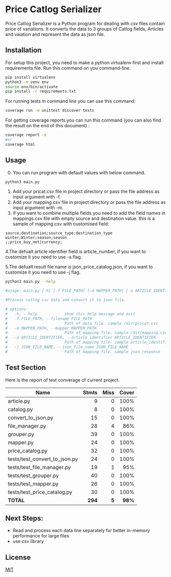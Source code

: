 # Price Catlog Serializer

Price Catlog Serializer is a Python program for dealing with csv files contain price of variations. It converts the data to 3 groups of Catlog fields, Articles and vaiation and represent the data as json file.

## Installation

For setup this project, you need to make a python virtualenv first and install requirements file. Run this command on you command-line.

```bash
pip install virtualenv
python3 -m venv env
source env/bin/activate
pip install -r requirements.txt
```

For running tests in command line you can use this command:

```bash
coverage run -m unittest discover tests
```

For getting coverage reports you can run this command (you can also find the result on the end of this document) :
```bash
coverage report -m
#or
coverage html
```


## Usage

0. You can run program with default values with below command.

```bash
python3 main.py
```

1. Add your pricat.csv file in project directory or pass the file address as input argument with -f.
2. Add your mapping.csv file in project directory or pass the file address as input argument with -m.
3. If you want to combine multiple fields you need to add the field names in mappings.csv file with empty source and destination value. this is a sample of mapping.csv with customised field:

```
source;destination;source_type;destination_type
winter;Winter;season;season
;;price_buy_net|currency;
```

4.The defualt article identifier field is article_number, if you want to customize it you need to use -a flag.

5.The defualt result file name is json_price_catalog.json, if you want to customize it you need to use -j flag.

```bash
python3 main.py --help

#usage: main.py [-h] [-f FILE_PATH] [-m MAPPER_PATH] [-a ARTICLE_IDENTIFIER]

#Process catlog csv data and convert it to json file.

# options:
#   -h, --help            show this help message and exit
#   -f FILE_PATH, --filename FILE_PATH
#                         Path of data file. sample /dir/pricat.csv
#   -m MAPPER_PATH, --mapper MAPPER_PATH
#                         Path of mapping file. sample /dir/mapping.csv
#   -a ARTICLE_IDENTIFIER, --article_identifier ARTICLE_IDENTIFIER
#                         Path of mapping file. sample article_identifierpricat.csv
#   -j JSON_FILE_NAME, --json_file_name JSON_FILE_NAME
#                         Path of mapping file. sample json_response
```

## Test Section
Here is the report of test converage of current project.

| Name                             |    Stmts |     Miss |   Cover |
|--------------------------------- | -------: | -------: | ------: |
| article.py                       |        9 |        0 |    100% |
| catalog.py                       |        8 |        0 |    100% |
| convert\_to\_json.py             |       15 |        0 |    100% |
| file\_manager.py                 |       28 |        4 |     86% |
| grouper.py                       |       39 |        0 |    100% |
| mapper.py                        |       24 |        0 |    100% |
| price\_catalog.py                |       32 |        0 |    100% |
| tests/test\_convert\_to\_json.py |       24 |        0 |    100% |
| tests/test\_file\_manager.py     |       19 |        1 |     95% |
| tests/test\_grouper.py           |       40 |        0 |    100% |
| tests/test\_mapper.py            |       26 |        0 |    100% |
| tests/test\_price\_catalog.py    |       30 |        0 |    100% |
|                        **TOTAL** |  **294** |    **5** | **98%** |

## Next Steps:

- Read and process each data line separately for better in-memory performance for large files
- use csv library


## License

[MIT](https://choosealicense.com/licenses/mit/)